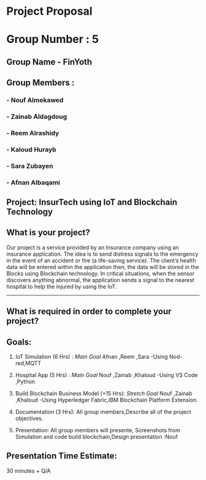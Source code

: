# Project Proposal

# Group Number : 5 

## Group Name - FinYoth

## Group Members :
### - Nouf Almekawed
### - Zainab Aldagdoug
### - Reem Alrashidy
### - Kaloud Hurayb
### - Sara Zubayen
### - Afnan Albaqami


## Project: InsurTech using IoT and Blockchain Technology


## What is your project? 

Our project is a service provided by an Insurance company using an insurance application. The idea is to send distress signals to the emergency in the event of an accident or fire (a life-saving service).
The client’s health data will be entered within the application then, the data will be stored in the Blocks using Blockchain technology. In critical situations, when the sensor discovers anything abnormal, the application sends a signal to the nearest hospital to help the injured by using the IoT.


___

## What is required in order to complete your project?

## Goals: 
1. IoT Simulation (6 Hrs) : *Main Goal*   Afnan ,Reem ,Sara -Using Nod-red,MQTT

2. Hospital App (5 Hrs) : *Main Goal*  Nouf ,Zainab ,Khaloud -Using VS Code ,Python

3. Build Blockchain Business Model (+15 Hrs): *Stretch Goal*  Nouf ,Zainab ,Khaloud -Using Hyperledger Fabric,IBM Blockchain Platform Extension.

4. Documentation (3 Hrs): All group members,Describe all of the project objectives.

5. Presentation: All group members will presente, Screenshots from Simulation and code build blockchain,Design presentation :Nouf



## Presentation Time Estimate:
30 minutes + Q/A
